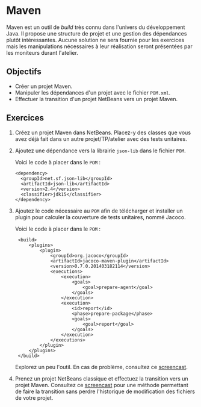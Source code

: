 Maven
=====

Maven est un outil de _build_ très connu dans l'univers du développement Java.
Il propose une structure de projet et une gestion des dépendances plutôt
intéressantes. Aucune solution ne sera fournie pour les exercices mais les
manipulations nécessaires à leur réalisation seront présentées par les moniteurs
durant l'atelier.

Objectifs
---------

* Créer un projet Maven.
* Manipuler les dépendances d'un projet avec le fichier `POM.xml`.
* Effectuer la transition d'un projet NetBeans vers un projet Maven.

Exercices
---------

1. Créez un projet Maven dans NetBeans. Placez-y des classes que vous avez déjà
   fait dans un autre projet/TP/atelier avec des tests unitaires.

2. Ajoutez une dépendance vers la librairie `json-lib` dans le fichier `POM`.

   Voici le code à placer dans le `POM` :
   ```
   <dependency>
     <groupId>net.sf.json-lib</groupId>
     <artifactId>json-lib</artifactId>
     <version>2.4</version>
     <classifier>jdk15</classifier>
   </dependency>
   ```

3. Ajoutez le code nécessaire au `POM` afin de télécharger et installer un
   plugin pour calculer la couverture de tests unitaires, nommé Jacoco.

   Voici le code à placer dans le `POM` :
   ```
    <build>
        <plugins>
            <plugin>
                <groupId>org.jacoco</groupId>
                <artifactId>jacoco-maven-plugin</artifactId>
                <version>0.7.0.201403182114</version>
                <executions>
                    <execution>
                        <goals>
                            <goal>prepare-agent</goal>
                        </goals>
                    </execution>
                    <execution>
                        <id>report</id>
                        <phase>prepare-package</phase>
                        <goals>
                            <goal>report</goal>
                        </goals>
                    </execution>
                </executions>
            </plugin>
        </plugins>
    </build>
    ```

    Explorez un peu l'outil. En cas de problème, consultez ce [screencast](http://accueil.labunix.uqam.ca/~berger_j/Jacoco.mov).

4. Prenez un projet NetBeans classique et effectuez la transition vers un projet
   Maven. Consultez ce [screencast](http://accueil.labunix.uqam.ca/~berger_j/TraductionProjetNetBeansVersMaven.mov)
   pour une méthode permettant de faire la transition sans perdre l'historique
   de modification des fichiers de votre projet.
